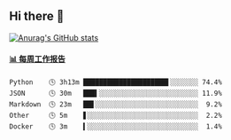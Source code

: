## Hi there 👋

[![Anurag's GitHub stats](https://github-readme-stats-orilights.vercel.app/api?username=orilights)](https://github.com/anuraghazra/github-readme-stats)

<!--
**OriLight152/OriLight152** is a ✨ _special_ ✨ repository because its `README.md` (this file) appears on your GitHub profile.

Here are some ideas to get you started:

- 🔭 I’m currently working on ...
- 🌱 I’m currently learning ...
- 👯 I’m looking to collaborate on ...
- 🤔 I’m looking for help with ...
- 💬 Ask me about ...
- 📫 How to reach me: ...
- 😄 Pronouns: ...
- ⚡ Fun fact: ...
-->

<!-- waka-box start -->
#### <a href="https://gist.github.com/92c8d5b388768c10efcba86e82b7c4fb" target="_blank">📊 每周工作报告</a>
```text
Python    🕓 3h13m █████████████████████▌░░░░░░░ 74.4%
JSON      🕓 30m   ███▍░░░░░░░░░░░░░░░░░░░░░░░░░ 11.9%
Markdown  🕓 23m   ██▋░░░░░░░░░░░░░░░░░░░░░░░░░░  9.2%
Other     🕓 5m    ▋░░░░░░░░░░░░░░░░░░░░░░░░░░░░  2.2%
Docker    🕓 3m    ▍░░░░░░░░░░░░░░░░░░░░░░░░░░░░  1.4%
```
<!-- Powered by https://github.com/journey-ad/waka-box-go . -->
<!-- waka-box end -->

